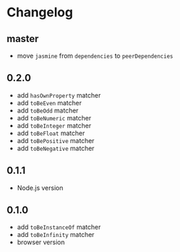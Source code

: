 # Changelog

## master

* move ``jasmine`` from `dependencies` to `peerDependencies`

## 0.2.0

* add `hasOwnProperty` matcher
* add `toBeEven` matcher
* add `toBeOdd` matcher
* add `toBeNumeric` matcher
* add `toBeInteger` matcher
* add `toBeFloat` matcher
* add `toBePositive` matcher
* add `toBeNegative` matcher

## 0.1.1

* Node.js version

## 0.1.0

* add `toBeInstanceOf` matcher
* add `toBeInfinity` matcher
* browser version
